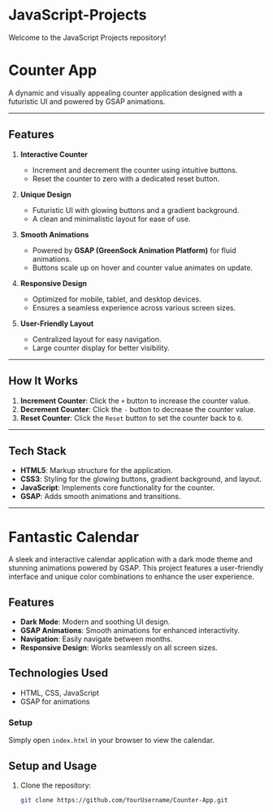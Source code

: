 # JavaScript-Projects
Welcome to the JavaScript Projects repository! 

# Counter App

A dynamic and visually appealing counter application designed with a futuristic UI and powered by GSAP animations.

---

## Features

1. **Interactive Counter**
   - Increment and decrement the counter using intuitive buttons.
   - Reset the counter to zero with a dedicated reset button.

2. **Unique Design**
   - Futuristic UI with glowing buttons and a gradient background.
   - A clean and minimalistic layout for ease of use.

3. **Smooth Animations**
   - Powered by **GSAP (GreenSock Animation Platform)** for fluid animations.
   - Buttons scale up on hover and counter value animates on update.

4. **Responsive Design**
   - Optimized for mobile, tablet, and desktop devices.
   - Ensures a seamless experience across various screen sizes.

5. **User-Friendly Layout**
   - Centralized layout for easy navigation.
   - Large counter display for better visibility.

---

## How It Works

1. **Increment Counter**: Click the `+` button to increase the counter value.
2. **Decrement Counter**: Click the `-` button to decrease the counter value.
3. **Reset Counter**: Click the `Reset` button to set the counter back to `0`.

---

## Tech Stack

- **HTML5**: Markup structure for the application.
- **CSS3**: Styling for the glowing buttons, gradient background, and layout.
- **JavaScript**: Implements core functionality for the counter.
- **GSAP**: Adds smooth animations and transitions.

---

# Fantastic Calendar

A sleek and interactive calendar application with a dark mode theme and stunning animations powered by GSAP. This project features a user-friendly interface and unique color combinations to enhance the user experience.

## Features
- **Dark Mode**: Modern and soothing UI design.
- **GSAP Animations**: Smooth animations for enhanced interactivity.
- **Navigation**: Easily navigate between months.
- **Responsive Design**: Works seamlessly on all screen sizes.

## Technologies Used
- HTML, CSS, JavaScript
- GSAP for animations

### Setup
Simply open `index.html` in your browser to view the calendar.


## Setup and Usage

1. Clone the repository:
   ```bash
   git clone https://github.com/YourUsername/Counter-App.git

